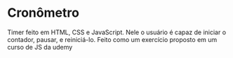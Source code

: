 # Cronômetro
Timer feito em HTML, CSS e JavaScript. Nele o usuário é capaz de iniciar o contador, pausar, e reiniciá-lo.
Feito como um exercício proposto em um curso de JS da udemy
